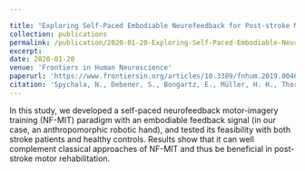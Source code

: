 ```yaml
---

title: "Exploring Self-Paced Embodiable Neurofeedback for Post-stroke Motor Rehabilitation"
collection: publications
permalink: /publication/2020-01-20-Exploring-Self-Paced-Embodiable-Neurofeedback-for-Post-stroke-Motor-Rehabilitation-number-1
excerpt: 
date: 2020-01-20
venue: 'Frontiers in Human Neuroscience'
paperurl: 'https://www.frontiersin.org/articles/10.3389/fnhum.2019.00461/full'
citation: 'Spychala, N., Debener, S., Bongartz, E., Müller, H. H., Thorne, J. D., Philipsen, A., & Braun, N. (2020). Exploring Self-Paced Embodiable Neurofeedback for Post-stroke Motor Rehabilitation. Frontiers in Human Neuroscience, 13, 461.'
---
```


In this study, we developed a self-paced neurofeedback motor-imagery training (NF-MIT) paradigm with an embodiable feedback signal (in our case, an anthropomorphic robotic hand), and tested its feasibility with both stroke patients and healthy controls. Results show that it can well complement classical approaches of NF-MIT and thus be beneficial in post-stroke motor rehabilitation.
